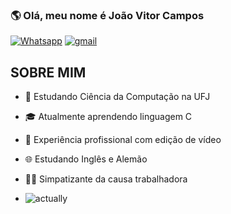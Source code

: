 ### 🌎 Olá, meu nome é João Vitor Campos
[![Whatsapp](https://img.shields.io/badge/WhatsApp-25D366?style=for-the-badge&logo=whatsapp&logoColor=white)](https://wa.me/5562986307646)
[![gmail](https://img.shields.io/badge/Gmail-D14836?style=for-the-badge&logo=gmail&logoColor=white)](mailto:camposjv9@gmail.com)
## SOBRE MIM
- 📖 Estudando Ciência da Computação na UFJ
- 🎓 Atualmente aprendendo linguagem C
- 🐾 Experiência profissional com edição de vídeo
- 🌐 Estudando Inglês e Alemão
- ✊🏼 Simpatizante da causa trabalhadora

- ![actually](https://github.com/gvgcc/gvgcc/assets/168375482/e41628ad-33b5-46fc-86cf-53f1061eef13)
